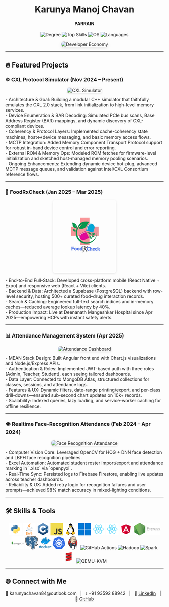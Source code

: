 <h1 align="center">Karunya Manoj Chavan</h1>
<h4 align="center">PARRAIN</h4>

<p align="center">
  <img src="https://img.shields.io/badge/🎓%20BE%20Computer%20Engineering-%E2%80%9926-blue" alt="Degree" />
  <img src="https://img.shields.io/badge/🔥%20Top%20Skills-Data%20Science·DevOps·System%20Programming-orange" alt="Top Skills" />
  <img src="https://img.shields.io/badge/🖥%20OS-Linux·Windows-lightgrey" alt="OS" />
  <img src="https://img.shields.io/badge/💻%20Languages-Python·C++·JavaScript·Java-green" alt="Languages" />
</p>

<p align="center">
  <img src="https://img.etimg.com/thumb/msid-84146083,width-1015,height-761,imgsize-638053,resizemode-8,quality-100/prime/technology-and-startups/booting-up-developer-economy-how-tech-startups-are-helping-coders-build-and-test-software-faster.jpg" alt="Developer Economy" width="360px" style="border-radius:8px;box-shadow:0 4px 12px rgba(0,0,0,0.1);" />
</p>

---

## 🔥 Featured Projects

### ⚙️ CXL Protocol Simulator (Nov 2024 – Present)  
<div align="center" style="margin:12px 0;">
  <img src="https://static.designandreuse.com/img20/20210415b_1.jpg" width="200px" alt="CXL Simulator" style="border-radius:6px;box-shadow:0 2px 6px rgba(0,0,0,0.1);" />
</div>
- Architecture & Goal: Building a modular C++ simulator that faithfully emulates the CXL 2.0 stack, from link initialization to high-level memory services.<br>  
- Device Enumeration & BAR Decoding: Simulated PCIe bus scans, Base Address Register (BAR) mappings, and dynamic discovery of CXL-compliant devices.<br>
- Coherency & Protocol Layers: Implemented cache-coherency state machines, host↔device messaging, and basic memory access flows.<br>  
- MCTP Integration: Added Memory Component Transport Protocol support for robust in-band device control and error reporting.<br>  
- External ROM & Memory Ops: Modeled ROM fetches for firmware-level initialization and sketched host-managed memory pooling scenarios.<br>
- Ongoing Enhancements: Extending dynamic device hot-plug, advanced MCTP message queues, and validation against Intel/CXL Consortium reference flows.<br>

---

### 🚀 FoodRxCheck (Jan 2025 – Mar 2025)  
<div align="center" style="margin:12px 0;">
  <img src="./foodRxCheckLogo.png" width="200px" alt="FoodRxCheck" style="border-radius:6px;box-shadow:0 2px 6px rgba(0,0,0,0.1);" />
</div>
- End-to-End Full-Stack: Developed cross-platform mobile (React Native + Expo) and responsive web (React + Vite) clients.<br>  
- Backend & Data: Architected a Supabase (PostgreSQL) backend with row-level security, hosting 500+ curated food–drug interaction records.<br>  
- Search & Caching: Engineered full-text search indices and in-memory caches—reduced average lookup latency by 40%.<br>  
- Production Impact: Live at Deenanath Mangeshkar Hospital since Apr 2025—empowering HCPs with instant safety alerts.<br>

---

### 📊 Attendance Management System (Apr 2025)  
<div align="center" style="margin:12px 0;">
  <img src="https://technocometsolutions.com/wp-content/uploads/2022/04/MEAN-Stack-Architecture.png" width="200px" alt="Attendance Dashboard" style="border-radius:6px;box-shadow:0 2px 6px rgba(0,0,0,0.1);" />
</div>
- MEAN Stack Design: Built Angular front end with Chart.js visualizations and Node.js/Express APIs.<br>
- Authentication & Roles: Implemented JWT-based auth with three roles (Admin, Teacher, Student), each seeing tailored dashboards.<br>
- Data Layer: Connected to MongoDB Atlas, structured collections for classes, sessions, and attendance logs.<br>
- Features & UX: Dynamic filters, date-range printing/export, and per-class drill-downs—ensured sub-second chart updates on 10k+ records.<br>
- Scalability: Indexed queries, lazy loading, and service-worker caching for offline resilience.

---

### 👁️ Realtime Face-Recognition Attendance (Feb 2024 – Apr 2024)  
<div align="center" style="margin:12px 0;">
  <img src="https://image.freepik.com/free-vector/abstract-facial-recognition-blue-background_23-2148209493.jpg" width="200px" alt="Face Recognition Attendance" style="border-radius:6px;box-shadow:0 2px 6px rgba(0,0,0,0.1);" />
</div>
- Computer Vision Core: Leveraged OpenCV for HOG + DNN face detection and LBPH face recognition pipelines.<br>
- Excel Automation: Automated student roster import/export and attendance marking in `.xlsx` via `openpyxl`.<br>
- Real-Time Sync: Persisted logs to Firebase Firestore, enabling live updates across teacher dashboards.<br>
- Reliability & UX: Added retry logic for recognition failures and user prompts—achieved 98% match accuracy in mixed-lighting conditions.<br>

---

## 🛠️ Skills & Tools

<p align="center">
  <!-- Programming -->
  <img src="https://raw.githubusercontent.com/github/explore/main/topics/python/python.png" width="40" alt="Python" /> 
  <img src="https://raw.githubusercontent.com/github/explore/main/topics/java/java.png" width="40" alt="Java" /> 
  <img src="https://raw.githubusercontent.com/github/explore/main/topics/cpp/cpp.png" width="40" alt="C/C++" /> 
  <img src="https://raw.githubusercontent.com/github/explore/main/topics/javascript/javascript.png" width="40" alt="JavaScript" /> 
  <!-- OS -->
  <img src="https://raw.githubusercontent.com/github/explore/main/topics/linux/linux.png" width="40" alt="Linux" /> 
  <img src="https://raw.githubusercontent.com/github/explore/main/topics/windows/windows.png" width="40" alt="Windows" /> 
  <!-- Web & Mobile -->
  <img src="https://raw.githubusercontent.com/github/explore/main/topics/react/react.png" width="40" alt="React" /> 
  <img src="https://raw.githubusercontent.com/github/explore/main/topics/react-native/react-native.png" width="40" alt="React Native" /> 
  <img src="https://raw.githubusercontent.com/github/explore/main/topics/angular/angular.png" width="40" alt="Angular" /> 
  <!-- Backend & DB -->
  <img src="https://raw.githubusercontent.com/github/explore/main/topics/nodejs/nodejs.png" width="40" alt="Node.js" /> 
  <img src="https://raw.githubusercontent.com/github/explore/main/topics/express/express.png" width="40" alt="Express" /> 
  <img src="https://raw.githubusercontent.com/github/explore/main/topics/mongodb/mongodb.png" width="40" alt="MongoDB" /> 
  <img src="https://raw.githubusercontent.com/github/explore/main/topics/postgresql/postgresql.png" width="40" alt="PostgreSQL" /> 
  <!-- DevOps & Cloud -->
  <img src="https://raw.githubusercontent.com/github/explore/main/topics/docker/docker.png" width="40" alt="Docker" /> 
  <img src="https://raw.githubusercontent.com/github/explore/main/topics/kubernetes/kubernetes.png" width="40" alt="Kubernetes" /> 
  <img src="https://raw.githubusercontent.com/github/explore/main/topics/jenkins/jenkins.png" width="40" alt="Jenkins" /> 
  <img src="https://th.bing.com/th/id/OIP.kx3F-YEucZVQG5pbc1hIdwAAAA?rs=1&pid=ImgDetMain" width="40" alt="GitHub Actions" /> 
  <!-- Big Data -->
  <img src="https://img.shields.io/badge/Hadoop-Intermediate-66CCFF?logo=apache-hadoop" width="40" alt="Hadoop" />
  <img src="https://img.shields.io/badge/Apache_Spark-Intermediate-E25A1C?logo=apache-spark" width="40" alt="Spark" />
  <img src="https://raw.githubusercontent.com/github/explore/main/topics/scala/scala.png" width="40" alt="Scala" /> 
  <!-- Virtualization & Systems -->
   <img src="https://img.shields.io/badge/QEMU-KVM-000000?logo=qemu" width="40" alt="QEMU-KVM" /> 
</p>


---

## 🌐 Connect with Me

<p align="center">
  📧 karunyachavan84@outlook.com &nbsp; | &nbsp;
  📞 +91 93592 88942 &nbsp; | &nbsp;
  🔗 <a href="https://linkedin.com/in/karunya-chavan-kc">LinkedIn</a> &nbsp; | &nbsp;
  🔗 <a href="https://github.com/KarunyaChavan">GitHub</a>
</p>
